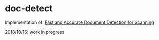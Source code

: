 # doc-detect

Implementation of: [Fast and Accurate Document Detection for Scanning](https://blogs.dropbox.com/tech/2016/08/fast-and-accurate-document-detection-for-scanning/)

2018/10/16: work in progress
